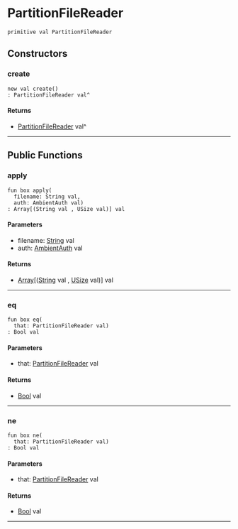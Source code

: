 # PartitionFileReader

```pony
primitive val PartitionFileReader
```

## Constructors

### create

```pony
new val create()
: PartitionFileReader val^
```

#### Returns

* [PartitionFileReader](wallaroo-core-topology-PartitionFileReader) val^

---

## Public Functions

### apply

```pony
fun box apply(
  filename: String val,
  auth: AmbientAuth val)
: Array[(String val , USize val)] val
```
#### Parameters

*   filename: [String](builtin-String) val
*   auth: [AmbientAuth](builtin-AmbientAuth) val

#### Returns

* [Array](builtin-Array)\[([String](builtin-String) val , [USize](builtin-USize) val)\] val

---

### eq

```pony
fun box eq(
  that: PartitionFileReader val)
: Bool val
```
#### Parameters

*   that: [PartitionFileReader](wallaroo-core-topology-PartitionFileReader) val

#### Returns

* [Bool](builtin-Bool) val

---

### ne

```pony
fun box ne(
  that: PartitionFileReader val)
: Bool val
```
#### Parameters

*   that: [PartitionFileReader](wallaroo-core-topology-PartitionFileReader) val

#### Returns

* [Bool](builtin-Bool) val

---

